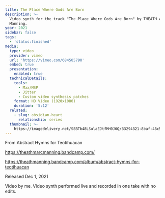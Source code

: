 ```yaml
---
title: The Place Where Gods Are Born
description: >-
  Video synth for the track "The Place Where Gods Are Born" by THEATH and Marc
  Manning.
year: 2021
sidebar: false
tags:
  - 'status:finished'
media:
  type: video
  provider: vimeo
  url: 'https://vimeo.com/684505790'
  embed: true
  presentation:
    enabled: true
  technicalDetails:
    tools:
      - Max/MSP
      - Jitter
      - Custom video synthesis patches
    format: HD Video (1920x1080)
    duration: '5:12'
  related:
    - slug: obsidian-heart
      relationship: series
  thumbnail: >-
    https://imagedelivery.net/S8BTb48LSulaEJtfMH0J6Q/33294321-8baf-43c5-f379-721ea5138f00/public
---
```


<ClientOnly>
  <WorkbookViewer />
</ClientOnly>

From Abstract Hymns for Teotihuacan

https://theathmarcmanning.bandcamp.com/

https://theathmanning.bandcamp.com/album/abstract-hymns-for-teotihuacan

Released Dec 1, 2021

Video by me. Video synth performed live and recorded in one take with no edits.

<script setup>
import WorkbookViewer from "../../.vitepress/theme/components/workbook/WorkbookViewer.vue";
</script>
